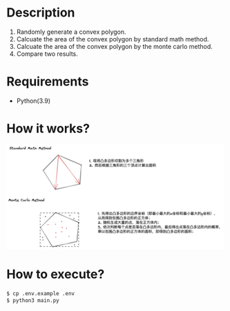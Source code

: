 # Description

1. Randomly generate a convex polygon.
2. Calcuate the area of the convex polygon by standard math method.
3. Calcuate the area of the convex polygon by the monte carlo method.
4. Compare two results.


# Requirements

- Python(3.9)


# How it works?

![Image text](./img/how%20it%20works.png)

# How to execute?

```Shell
$ cp .env.example .env
$ python3 main.py
```

